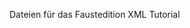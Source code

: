 <!-- [![Binder](https://mybinder.org/badge.svg)](https://mybinder.org/v2/gh/LennartKeller/faustedition_referat.git/master)-->
Dateien für das Faustedition XML Tutorial

